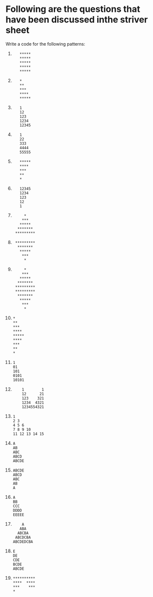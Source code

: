 # Following are the questions that have been discussed inthe striver sheet

Write a code for the following patterns:

1. ```
      *****
      *****
      *****
      *****
      *****
   ```

2. ```
      *
      **
      ***
      ****
      *****
   ```

3. ```
      1
      12
      123
      1234
      12345
   ```

4. ```
      1
      22
      333
      4444
      55555
   ```

5. ```
      *****
      ****
      ***
      **
      *
   ```

6. ```
      12345
      1234
      123
      12
      1
   ```

7. ```  
        *
       ***
      *****
     *******
    *********
   ```

8. ```  
    *********
     *******
      *****
       ***
        *
   ```

9. ```  
        *
       ***
      *****
     *******
    *********
    *********
     *******
      *****
       ***
        *
   ```

10. ```  
    *
    **
    ***
    ****
    *****
    ****
    ***
    **
    *
    ```

11. 
    ```
    1
    01
    101
    0101
    10101
    ```

12. ```
        1        1
        12      21
        123    321
        1234  4321
        1234554321
    ```

13. 
    ```
    1      
    2 3
    4 5 6
    7 8 9 10
    11 12 13 14 15
    ```

14. 
    ```
    A
    AB
    ABC 
    ABCD
    ABCDE
    ```

15. 
    ```
    ABCDE 
    ABCD
    ABC 
    AB
    A
    ```

16. 
    ```
    A 
    BB
    CCC 
    DDDD
    EEEEE
    ```

17. 
    ```
        A 
       ABA
      ABCBA 
     ABCDCBA
    ABCDEDCBA
    ```

18. ```
    E
    DE
    CDE
    BCDE
    ABCDE
    ```

19. ```
    **********
    ****  ****
    ***    ***
    *
    ```
